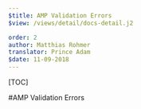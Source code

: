 ```yaml
---
$title: AMP Validation Errors
$view: /views/detail/docs-detail.j2

order: 2
author: Matthias Rohmer
translator: Prince Adam
$date: 11-09-2018
---
```


[TOC]

#AMP Validation Errors

